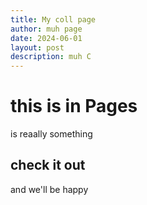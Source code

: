```yaml
---
title: My coll page
author: muh page
date: 2024-06-01
layout: post
description: muh C
---
```

# this is in Pages
is reaally something
## check it out
and we'll be happy
